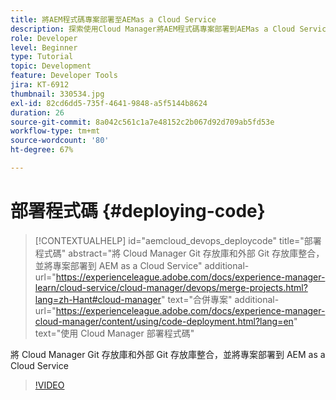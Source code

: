```yaml
---
title: 將AEM程式碼專案部署至AEMas a Cloud Service
description: 探索使用Cloud Manager將AEM程式碼專案部署到AEMas a Cloud Service。
role: Developer
level: Beginner
type: Tutorial
topic: Development
feature: Developer Tools
jira: KT-6912
thumbnail: 330534.jpg
exl-id: 82cd6dd5-735f-4641-9848-a5f5144b8624
duration: 26
source-git-commit: 8a042c561c1a7e48152c2b067d92d709ab5fd53e
workflow-type: tm+mt
source-wordcount: '80'
ht-degree: 67%

---
```


# 部署程式碼 {#deploying-code}

>[!CONTEXTUALHELP]
>id="aemcloud_devops_deploycode"
>title="部署程式碼"
>abstract="將 Cloud Manager Git 存放庫和外部 Git 存放庫整合，並將專案部署到 AEM as a Cloud Service"
>additional-url="https://experienceleague.adobe.com/docs/experience-manager-learn/cloud-service/cloud-manager/devops/merge-projects.html?lang=zh-Hant#cloud-manager" text="合併專案"
>additional-url="https://experienceleague.adobe.com/docs/experience-manager-cloud-manager/content/using/code-deployment.html?lang=en" text="使用 Cloud Manager 部署程式碼"

將 Cloud Manager Git 存放庫和外部 Git 存放庫整合，並將專案部署到 AEM as a Cloud Service

>[!VIDEO](https://video.tv.adobe.com/v/330534?quality=12&learn=on)
